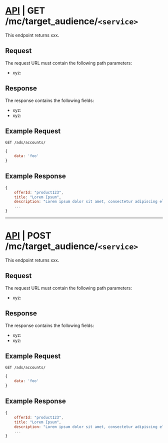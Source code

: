# [API](../../api.md) | GET /mc/target_audience/`<service>`

This endpoint returns xxx.

## Request

The request URL must contain the following path parameters:

- xyz: <description>

## Response

The response contains the following fields:

- xyz: <description>
- xyz: <description>

## Example Request

```
GET /ads/accounts/
```

```javascript
{
	data: 'foo'
}
```

## Example Response

```javascript
{
	offerId: "product123",
	title: "Lorem Ipsum",
	description: "Lorem ipsum dolor sit amet, consectetur adipiscing elit.",
	...
}
```

----

# [API](../../api.md) | POST /mc/target_audience/`<service>`

This endpoint returns xxx.

## Request

The request URL must contain the following path parameters:

- xyz: <description>

## Response

The response contains the following fields:

- xyz: <description>
- xyz: <description>

## Example Request

```
GET /ads/accounts/
```

```javascript
{
	data: 'foo'
}
```

## Example Response

```javascript
{
	offerId: "product123",
	title: "Lorem Ipsum",
	description: "Lorem ipsum dolor sit amet, consectetur adipiscing elit.",
	...
}
```
